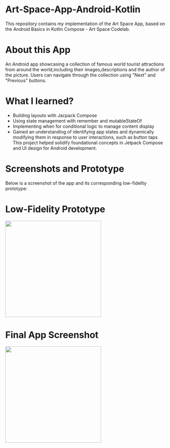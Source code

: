 # Art-Space-App-Android-Kotlin
This repository contains my implementation of the Art Space App, based on the Android Basics in Kotlin Compose - Art Space Codelab.
# About this App
An Android app showcasing a collection of famous world tourist attractions from around the world,including their images,descriptions and the author of the picture.
Users can navigate through the collection using "Next" and "Previous" buttons.
# What I learned?
   * Building layouts with Jacpack Compose
   * Using state management with remember and mutableStateOf
   * Implementing when for conditional logic to manage content display
   * Gained an understanding of identifying app states and dynamically modifying them in response to user interactions, such as button taps
This project helped solidify foundational concepts in Jetpack Compose and UI design for Android development.
# Screenshots and Prototype
Below is a screenshot of the app and its corresponding low-fidelity prototype:
# Low-Fidelity Prototype
<img src ="https://github.com/user-attachments/assets/3af5fe39-7db6-4f27-917f-39a179bbceda" width ="300">

# Final App Screenshot
<img src ="https://github.com/user-attachments/assets/1b311aba-b6f6-4bf1-92f6-d0fc762f9755" width ="300">


